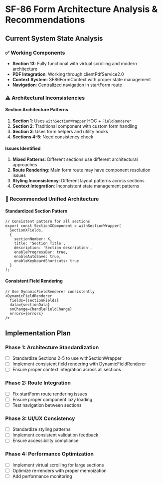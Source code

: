 # SF-86 Form Architecture Analysis & Recommendations

## Current System State Analysis

### ✅ **Working Components**
- **Section 13**: Fully functional with virtual scrolling and modern architecture
- **PDF Integration**: Working through clientPdfService2.0
- **Context System**: SF86FormContext with proper state management
- **Navigation**: Centralized navigation in startForm route

### ⚠️ **Architectural Inconsistencies**

#### **Section Architecture Patterns**
1. **Section 1**: Uses `withSectionWrapper` HOC + `FieldRenderer`
2. **Section 2**: Traditional component with custom form handling
3. **Section 3**: Uses form helpers and utility hooks
4. **Sections 4-5**: Need consistency check

#### **Issues Identified**
1. **Mixed Patterns**: Different sections use different architectural approaches
2. **Route Rendering**: Main form route may have component resolution issues
3. **Styling Inconsistency**: Different layout patterns across sections
4. **Context Integration**: Inconsistent state management patterns

### 🎯 **Recommended Unified Architecture**

#### **Standardized Section Pattern**
```tsx
// Consistent pattern for all sections
export const SectionXComponent = withSectionWrapper(
  SectionXFields,
  {
    sectionNumber: X,
    title: 'Section Title',
    description: 'Section description',
    enableProgressBar: true,
    enableAutoSave: true,
    enableKeyboardShortcuts: true
  }
);
```

#### **Consistent Field Rendering**
```tsx
// Use DynamicFieldRenderer consistently
<DynamicFieldRenderer
  fields={sectionFields}
  data={sectionData}
  onChange={handleFieldChange}
  errors={errors}
/>
```

## Implementation Plan

### Phase 1: Architecture Standardization
- [ ] Standardize Sections 2-5 to use withSectionWrapper
- [ ] Implement consistent field rendering with DynamicFieldRenderer
- [ ] Ensure proper context integration across all sections

### Phase 2: Route Integration
- [ ] Fix startForm route rendering issues
- [ ] Ensure proper component lazy loading
- [ ] Test navigation between sections

### Phase 3: UI/UX Consistency
- [ ] Standardize styling patterns
- [ ] Implement consistent validation feedback
- [ ] Ensure accessibility compliance

### Phase 4: Performance Optimization
- [ ] Implement virtual scrolling for large sections
- [ ] Optimize re-renders with proper memoization
- [ ] Add performance monitoring